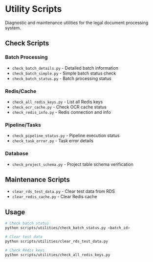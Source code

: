 # Utility Scripts

Diagnostic and maintenance utilities for the legal document processing system.

## Check Scripts

### Batch Processing
- `check_batch_details.py` - Detailed batch information
- `check_batch_simple.py` - Simple batch status check
- `check_batch_status.py` - Batch processing status

### Redis/Cache
- `check_all_redis_keys.py` - List all Redis keys
- `check_ocr_cache.py` - Check OCR cache status
- `check_redis_info.py` - Redis connection and info

### Pipeline/Tasks
- `check_pipeline_status.py` - Pipeline execution status
- `check_task_error.py` - Task error details

### Database
- `check_project_schema.py` - Project table schema verification

## Maintenance Scripts

- `clear_rds_test_data.py` - Clear test data from RDS
- `clear_redis_cache.py` - Clear Redis cache

## Usage

```bash
# Check batch status
python scripts/utilities/check_batch_status.py <batch_id>

# Clear test data
python scripts/utilities/clear_rds_test_data.py

# Check Redis keys
python scripts/utilities/check_all_redis_keys.py
```